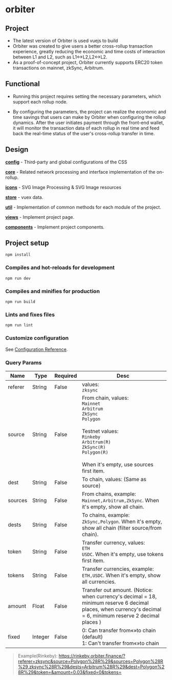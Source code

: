 # orbiter
## Project

- The latest version of Orbiter is used vuejs to build
- Orbiter was created to give users a better cross-rollup transaction experience, greatly reducing the economic and time costs of interaction between L1 and L2, such as L1<->L2,L2<->L2.
- As a proof-of-concept project, Orbiter currently supports ERC20 token transactions on mainnet, zkSync, Arbitrum.

## Functional

- Running this project requires setting the necessary parameters, which support each rollup node.

- By configuring the parameters, the project can realize the economic and time savings that users can make by Orbiter when configuring the rollup dynamics. After the user initiates payment through the front-end wallet, it will monitor the transaction data of each rollup in real time and feed back the real-time status of the user's cross-rollup transfer in time.

## Design

**[config](https://github.com/OrbiterCross/orbiterFE-V2/tree/main/src/config)** - Third-party and global configurations of the CSS

**[core](https://github.com/OrbiterCross/orbiterFE-V2/tree/main/src/core)** - Related network processing and interface implementation of the on-rollup.

**[icons](https://github.com/OrbiterCross/orbiterFE-V2/tree/main/src/icons)** - SVG Image Processing & SVG Image resources

**[store](https://github.com/OrbiterCross/orbiterFE-V2/tree/main/src/store)** - vuex data.

**[util](https://github.com/OrbiterCross/orbiterFE-V2/tree/main/src/util)** - Implementation of common methods for each module of the project.

**[views](https://github.com/OrbiterCross/orbiterFE-V2/tree/main/src/views)** - Implement project page.

**[components](https://github.com/OrbiterCross/orbiterFE-V2/tree/main/src/components)** - Implement project components.

## Project setup

```
npm install
```

### Compiles and hot-reloads for development
```
npm run dev
```

### Compiles and minifies for production
```
npm run build
```

### Lints and fixes files
```
npm run lint
```

### Customize configuration

See [Configuration Reference](https://cli.vuejs.org/config/).

### Query Params

| Name    | Type    | Required | Desc                                                                                                                                                                                                                               |
| ------- | ------- | -------- | ---------------------------------------------------------------------------------------------------------------------------------------------------------------------------------------------------------------------------------- |
| referer | String  | False    | values: <br/>`zksync`                                                                                                                                                                                                              |
| source  | String  | False    | From chain, values: <br/>`Mainnet` <br/>`Arbitrum` <br/>`ZkSync` <br/>`Polygon` <br/><br/>Testnet values: <br/>`Rinkeby` <br/>`Arbitrum(R)` <br/>`ZkSync(R)` <br/>`Polygon(R)` <br/><br/> When it's empty, use sources first item. |
| dest    | String  | False    | To chain, values: (Same as source)                                                                                                                                                                                                 |
| sources | String  | False    | From chains, example: `Mainnet,Arbitrum,ZkSync`. When it's empty, show all chain.                                                                                                                                                  |
| dests   | String  | False    | To chains, example: `ZkSync,Polygon`. When it's empty, show all chain (filter source/from chain).                                                                                                                                  |
| token   | String  | False    | Transfer currency, values: <br/>`ETH` <br/>`USDC`. When it's empty, use tokens first item.                                                                                                                                         |
| tokens  | String  | False    | Transfer currencies, example: `ETH,USDC`. When it's empty, show all currencies.                                                                                                                                                      |
| amount  | Float   | False    | Transfer out amount. (Notice: when currency's decimal = 18, minimum reserve 6 decimal places, when currency's decimal = 6, minimum reserve 2 decimal places )                                                                      |
| fixed   | Integer | False    | 0: Can transfer from«»to chain (default)<br/>1: Can't transfer from«»to chain                                                                                                                                                     |

> Example(Rinkeby): https://rinkeby.orbiter.finance/?referer=zksync&source=Polygon%28R%29&sources=Polygon%28R%29,zksync%28R%29&dests=Arbitrum%28R%29&dest=Polygon%28R%29&token=&amount=0.03&fixed=0&tokens=
